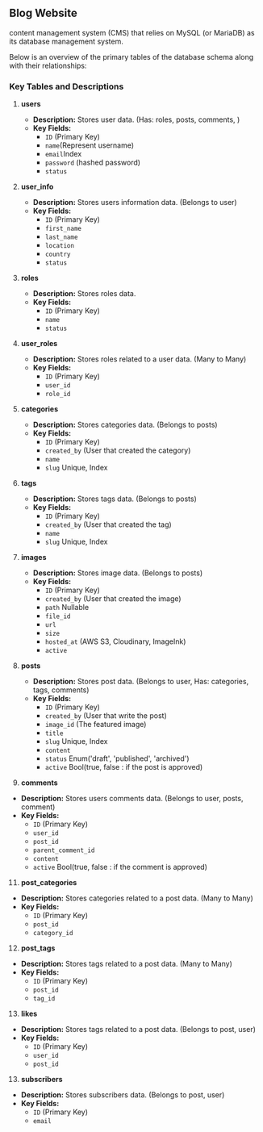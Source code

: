 ## Blog Website

content management system (CMS) that relies on MySQL (or MariaDB) as its database management system.

Below is an overview of the primary tables of the database schema along with their relationships:

### Key Tables and Descriptions

1. **users**
   - **Description:** Stores user data. (Has: roles, posts, comments, )
   - **Key Fields:**
     - `ID` (Primary Key)
     - `name`(Represent username)
     - `email`Index
     - `password` (hashed password)
     - `status`

2. **user_info**
   - **Description:** Stores users information data. (Belongs to user)
   - **Key Fields:**
     - `ID` (Primary Key)
     - `first_name`
     - `last_name`
     - `location`
     - `country`
     - `status`

3. **roles**
   - **Description:** Stores roles data.
   - **Key Fields:**
     - `ID` (Primary Key)
     - `name`
     - `status`

5. **user_roles**
   - **Description:** Stores roles related to a user data. (Many to Many)
   - **Key Fields:**
     - `ID` (Primary Key)
     - `user_id`
     - `role_id`

6. **categories**
   - **Description:** Stores categories data. (Belongs to posts)
   - **Key Fields:**
     - `ID` (Primary Key)
     - `created_by` (User that created the category)
     - `name`
     - `slug` Unique, Index

7. **tags**
   - **Description:** Stores tags data. (Belongs to posts)
   - **Key Fields:**
     - `ID` (Primary Key)
     - `created_by` (User that created the tag)
     - `name`
     - `slug` Unique, Index

8. **images**
   - **Description:** Stores image data. (Belongs to posts)
   - **Key Fields:**
     - `ID` (Primary Key)
     - `created_by` (User that created the image)
     - `path` Nullable
     - `file_id`
     - `url`
     - `size`
     - `hosted_at` (AWS S3, Cloudinary, ImageInk)
     - `active`

9. **posts**
   - **Description:** Stores post data. (Belongs to user, Has: categories, tags, comments)
   - **Key Fields:**
     - `ID` (Primary Key)
     - `created_by` (User that write the post)
     - `image_id`   (The featured image)
     - `title`
     - `slug` Unique, Index
     - `content`
     - `status` Enum('draft', 'published', 'archived')
     - `active` Bool(true, false : if the post is approved)

10. **comments**
   - **Description:** Stores users comments data. (Belongs to user, posts, comment)
   - **Key Fields:**
     - `ID` (Primary Key)
     - `user_id`
     - `post_id`
     - `parent_comment_id`
     - `content`
     - `active` Bool(true, false : if the comment is approved)


11. **post_categories**
   - **Description:** Stores categories related to a post data. (Many to Many)
   - **Key Fields:**
     - `ID` (Primary Key)
     - `post_id`
     - `category_id`

12. **post_tags**
   - **Description:** Stores tags related to a post data. (Many to Many)
   - **Key Fields:**
     - `ID` (Primary Key)
     - `post_id`
     - `tag_id`

13. **likes**
   - **Description:** Stores tags related to a post data. (Belongs to post, user)
   - **Key Fields:**
     - `ID` (Primary Key)
     - `user_id`
     - `post_id`

13. **subscribers**
   - **Description:** Stores subscribers data. (Belongs to post, user)
   - **Key Fields:**
     - `ID` (Primary Key)
     - `email`
     
